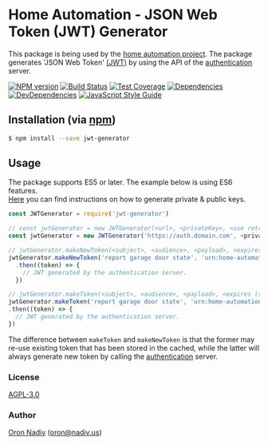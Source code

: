# Home Automation - JSON Web Token (JWT) Generator
This package is being used by the [home automation project][overview-url].
The package generates 'JSON Web Token' [(JWT)][jwt-url] by using the API of the [authentication][auth-url] server.
  
[![NPM version][npm-image]][npm-url]
[![Build Status][travis-image]][travis-url]
[![Test Coverage][coveralls-image]][coveralls-url]
[![Dependencies][dependencies-image]][dependencies-url]
[![DevDependencies][dependencies-dev-image]][dependencies-dev-url]
[![JavaScript Style Guide][standard-image]][standard-url]

## Installation (via [npm](https://www.npmjs.com/package/jwt-generator))

```bash
$ npm install --save jwt-generator
```

## Usage

The package supports ES5 or later.  The example below is using ES6 features.  
[Here][private-public-keys-url] you can find instructions on how to generate private & public keys.

```javascript
const JWTGenerator = require('jwt-generator')

// const jwtGenerator = new JWTGenerator(<url>, <privateKey>, <use retry>, <issuer>)
const jwtGenerator = new JWTGenerator('https://auth.domain.com', <privateKey>, true, 'urn:home-automation/garage-door-raspberry-client')

// jwtGenerator.makeNewToken(<subject>, <audience>, <payload>, <expires (seconds)>)
jwtGenerator.makeNewToken('report garage door state', 'urn:home-automation/garage-door-api', {"name": "John Doe", "admin": true}, 60)
  .then((token) => {
    // JWT generated by the authentication server.
  })

// jwtGenerator.makeToken(<subject>, <audience>, <payload>, <expires (seconds)>)
jwtGenerator.makeToken('report garage door state', 'urn:home-automation/garage-door-api', {"name": "John Doe", "admin": true}, 60)
.then((token) => {
  // JWT generated by the authentication server.
})

```

The difference between `makeToken` and `makeNewToken` is that the former may re-use existing token that has been stored in the cached,
while the latter will always generate new token by calling the [authentication][auth-url] server.

### License
[AGPL-3.0](https://spdx.org/licenses/AGPL-3.0.html)

### Author
[Oron Nadiv](https://github.com/OronNadiv) ([oron@nadiv.us](mailto:oron@nadiv.us))

[dependencies-image]: https://david-dm.org/OronNadiv/jwt-generator/status.svg
[dependencies-url]: https://david-dm.org/OronNadiv/jwt-generator
[dependencies-dev-image]: https://david-dm.org/OronNadiv/jwt-generator/dev-status.svg
[dependencies-dev-url]: https://david-dm.org/OronNadiv/jwt-generator?type=dev
[travis-image]: http://img.shields.io/travis/OronNadiv/jwt-generator.svg?style=flat-square
[travis-url]: https://travis-ci.org/OronNadiv/jwt-generator
[coveralls-image]: http://img.shields.io/coveralls/OronNadiv/jwt-generator.svg?style=flat-square
[coveralls-url]: https://coveralls.io/r/OronNadiv/jwt-generator
[standard-image]: https://img.shields.io/badge/code%20style-standard-brightgreen.svg
[standard-url]: http://standardjs.com
[npm-image]: https://badge.fury.io/js/jwt-generator.svg
[npm-url]: http://badge.fury.io/js/jwt-generator

[jwt-url]: https://jwt.io
[overview-url]: https://oronnadiv.github.io/home-automation
[client-installation-instruction-url]: https://oronnadiv.github.io/home-automation/#installation-instructions-for-the-raspberry-pi-clients
[server-installation-instruction-url]: https://oronnadiv.github.io/home-automation/#installation-instructions-for-the-server-micro-services
[private-public-keys-url]: https://oronnadiv.github.io/home-automation/#generating-private-and-public-keys

[alarm-url]: https://github.com/OronNadiv/alarm-system-api
[auth-url]: https://github.com/OronNadiv/authentication-api
[camera-url]: https://github.com/OronNadiv/camera-api
[garage-url]: https://github.com/OronNadiv/garage-door-api
[notifications-url]: https://github.com/OronNadiv/notifications-api
[push-url]: https://github.com/OronNadiv/push-api
[storage-url]: https://github.com/OronNadiv/storage-api
[ui-url]: https://github.com/OronNadiv/home-automation-ui
